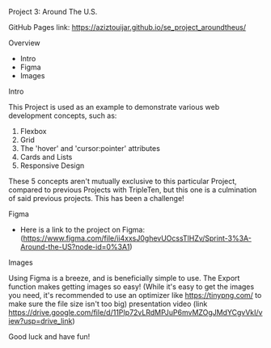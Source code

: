 Project 3: Around The U.S.

GitHub Pages link: https://aziztouijar.github.io/se_project_aroundtheus/

 Overview

-   Intro
-   Figma
-   Images

Intro

This Project is used as an example to demonstrate various web development concepts, such as:

1. Flexbox
2. Grid
3. The 'hover' and 'cursor:pointer' attributes
4. Cards and Lists
5. Responsive Design

These 5 concepts aren't mutually exclusive to this particular Project, compared to previous Projects with TripleTen, but this one is a culmination of said previous projects. This has been a challenge!

Figma

-   Here is a link to the project on Figma: (https://www.figma.com/file/ii4xxsJ0ghevUOcssTlHZv/Sprint-3%3A-Around-the-US?node-id=0%3A1)

Images

Using Figma is a breeze, and is beneficially simple to use. The Export function makes getting images so easy!
(While it's easy to get the images you need, it's recommended to use an optimizer like https://tinypng.com/ to make sure the file size isn't too big)
presentation video (link https://drive.google.com/file/d/11PIp72vLRdMPJuP6mvMZOgJMdYCgvVkI/view?usp=drive_link)


Good luck and have fun!
